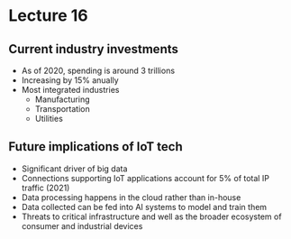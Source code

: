 # Lecture 16

## Current industry investments

- As of 2020, spending is around 3 trillions
- Increasing by 15% anually
- Most integrated industries
    - Manufacturing
    - Transportation
    - Utilities

## Future implications of IoT tech

- Significant driver of big data
- Connections supporting IoT applications account for 5% of total IP traffic (2021)
- Data processing happens in the cloud rather than in-house
- Data collected can be fed into AI systems to model and train them
- Threats to critical infrastructure and well as the broader ecosystem of consumer and industrial devices
